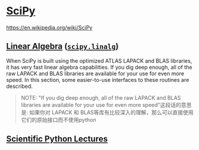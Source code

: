 # [SciPy](https://scipy.org/)

https://en.wikipedia.org/wiki/SciPy

## [Linear Algebra](https://docs.scipy.org/doc/scipy/tutorial/linalg.html#) ([`scipy.linalg`](https://docs.scipy.org/doc/scipy/reference/linalg.html#module-scipy.linalg))

When SciPy is built using the optimized ATLAS LAPACK and BLAS libraries, it has very fast linear algebra capabilities. If you dig deep enough, all of the raw LAPACK and BLAS libraries are available for your use for even more speed. In this section, some easier-to-use interfaces to these routines are described.

> NOTE: "If you dig deep enough, all of the raw LAPACK and BLAS libraries are available for your use for even more speed"这段话的意思是: 如果你对 LAPACK 和 BLAS等库有比较深入的理解，那么可以直接使用它们的原始接口而不使用python





## [Scientific Python Lectures](https://lectures.scientific-python.org/#)